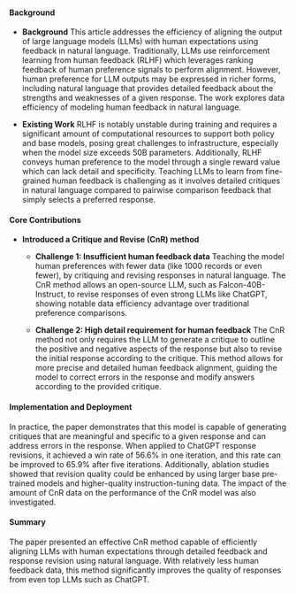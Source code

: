 #### Background
- **Background**
This article addresses the efficiency of aligning the output of large language models (LLMs) with human expectations using feedback in natural language. Traditionally, LLMs use reinforcement learning from human feedback (RLHF) which leverages ranking feedback of human preference signals to perform alignment. However, human preference for LLM outputs may be expressed in richer forms, including natural language that provides detailed feedback about the strengths and weaknesses of a given response. The work explores data efficiency of modeling human feedback in natural language.

- **Existing Work**
RLHF is notably unstable during training and requires a significant amount of computational resources to support both policy and base models, posing great challenges to infrastructure, especially when the model size exceeds 50B parameters. Additionally, RLHF conveys human preference to the model through a single reward value which can lack detail and specificity. Teaching LLMs to learn from fine-grained human feedback is challenging as it involves detailed critiques in natural language compared to pairwise comparison feedback that simply selects a preferred response.

#### Core Contributions
  - **Introduced a Critique and Revise (CnR) method**
      - **Challenge 1: Insufficient human feedback data**
        Teaching the model human preferences with fewer data (like 1000 records or even fewer), by critiquing and revising responses in natural language. The CnR method allows an open-source LLM, such as Falcon-40B-Instruct, to revise responses of even strong LLMs like ChatGPT, showing notable data efficiency advantage over traditional preference comparisons.

      - **Challenge 2: High detail requirement for human feedback**
        The CnR method not only requires the LLM to generate a critique to outline the positive and negative aspects of the response but also to revise the initial response according to the critique. This method allows for more precise and detailed human feedback alignment, guiding the model to correct errors in the response and modify answers according to the provided critique.
  
#### Implementation and Deployment
In practice, the paper demonstrates that this model is capable of generating critiques that are meaningful and specific to a given response and can address errors in the response. When applied to ChatGPT response revisions, it achieved a win rate of 56.6% in one iteration, and this rate can be improved to 65.9% after five iterations. Additionally, ablation studies showed that revision quality could be enhanced by using larger base pre-trained models and higher-quality instruction-tuning data. The impact of the amount of CnR data on the performance of the CnR model was also investigated.

#### Summary
The paper presented an effective CnR method capable of efficiently aligning LLMs with human expectations through detailed feedback and response revision using natural language. With relatively less human feedback data, this method significantly improves the quality of responses from even top LLMs such as ChatGPT.